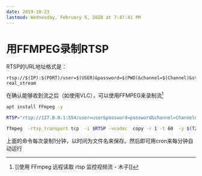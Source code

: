 ```yaml
---
date: 2019-10-23
lastmod: Wednesday, February 5, 2020 at 7:47:41 PM
---
```

 # 用FFMPEG录制RTSP

RTSP的URL地址格式是：

```
rtsp://$(IP):$(PORT)/user=$(USER)&password=$(PWD)&channel=$(Channel)&stream=$(Stream).sdp?real_stream
```

在确认能够收到流之后（如使用VLC），可以使用FFMPEG来录制流[^D358F1C01D59]

```bash
apt install FFmpeg -y

RTSP="rtsp://127.0.0.1:554/user=user&password=password&channel=Channel&stream=Stream.sdp?real_stream"

ffmpeg  -rtsp_transport tcp  -i $RTSP -vcodec  copy -r 1 -t 60  -y $(TZ=UTC-8 date +\%m\%d\%H\%M).mp4
```

上面的命令每次录制1分钟，以时间为文件名来保存。然后即可用cron来每分钟自动运行



[^D358F1C01D59]: [[使用 FFmpeg 远程读取 rtsp 监控视频流 - 木子]]
